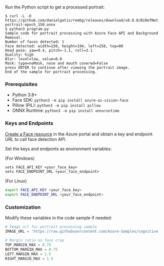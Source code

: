 
Run the Python script to get a processed portrait:

```console
$ curl -L -O https://github.com/danielgatis/rembg/releases/download/v0.0.0/BiRefNet-portrait-epoch_150.onnx
$ python3 program.py
Sample code for portrait processing with Azure Face API and Background Removal.
Number of faces detected: 1
Face detected: width=150, height=194, left=258, top=80
Head pose: yaw=0.4, pitch=-1.1, roll=3.1
Quality: high
Blur: level=low, value=0.0
Mask: type=noMask, nose and mouth covered=False
press ENTER to continue after viewing the portrait image.
End of the sample for portrait processing.
```

### Prerequisites

* Python 3.8+
* Face SDK: `python3 -m pip install azure-ai-vision-face`
* Pillow (PIL): `python3 -m pip install pillow`
* ONNX Runtime: `python3 -m pip install onnxruntime`


### Keys and Endpoints

[Create a Face resource](https://portal.azure.com/#create/Microsoft.CognitiveServicesFace) in the Azure portal and obtain a key and endpoint URL to call face detection API.

Set the keys and endponts as environment variables:

(For Windows)

```cmd
setx FACE_API_KEY <your_face_key>
setx FACE_ENDPOINT_URL <your_face_endpoint>
```

(For Linux)

```bash
export FACE_API_KEY <your_face_key>
export FACE_ENDPOINT_URL <your_face_endpoint>
```


### Customization

Modify these variables in the code sample if needed:

```python
# Image url for portrait processing sample
IMAGE_URL = 'https://raw.githubusercontent.com/Azure-Samples/cognitive-services-sample-data-files/master/Face/images/detection2.jpg'

# Margin ratio on face crop
TOP_MARGIN_MAX = 0.75
BOTTOM_MARGIN_MAX = 0.75
LEFT_MARGIN_MAX = 1.5
RIGHT_MARGIN_MAX = 1.5
```
